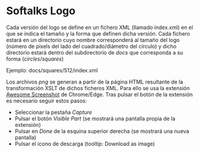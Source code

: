 # Softalks Logo
Cada versión del logo se define en un fichero XML (llamado index.xml) en el que se indica el tamaño y la forma que definen dicha versión. Cada fichero estará en un directorio cuyo nombre corresponderá al tamaño del logo (número de pixels del lado del cuadrado/diámetro del círculo) y dicho directorio estará dentro del subdirectorio de *docs* que corresponda a su forma (*circles*/*squares*)

Ejemplo: docs/squares/512/index.xml

Los archivos *png* se generan a partir de la página HTML resultante de la transformación XSLT de dichos ficheros XML. Para ello se usa la extensión [Awesome Screenshot](https://chrome.google.com/webstore/detail/awesome-screenshot-and-sc/nlipoenfbbikpbjkfpfillcgkoblgpmj) de Chrome/Edge. Tras pulsar el botón de la extensión es necesario seguir estos pasos:
- Seleccionar la pestaña *Capture*
- Pulsar el botón *Visible Part* (se mostrará una pantalla propia de la extensión)
- Pulsar en *Done* de la esquina superior derecha (se mostrará una nueva pantalla)
- Pulsar el icono de descarga (tooltip: Download as image)
